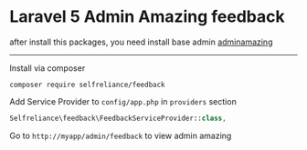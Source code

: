 ﻿Laravel 5 Admin Amazing feedback
======================
after install this packages, you need install base admin
[adminamazing](https://github.com/selfrelianceme/adminamazing)

-----------------
Install via composer
```
composer require selfreliance/feedback
```

Add Service Provider to `config/app.php` in `providers` section
```php
Selfreliance\feedback\FeedbackServiceProvider::class,
```

Go to `http://myapp/admin/feedback` to view admin amazing
